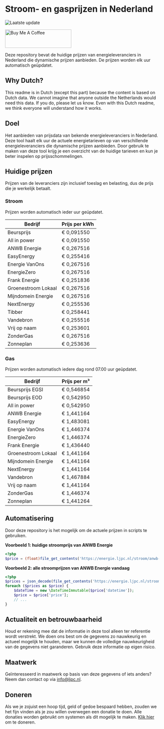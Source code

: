 # Stroom- en gasprijzen in Nederland

![Laatste update](https://img.shields.io/badge/laatste%20update-2025--02--11%2005%3A00%20CET-brightgreen)

<a href="https://www.buymeacoffee.com/Lars-" target="_blank"><img src="https://cdn.buymeacoffee.com/buttons/v2/default-orange.png" alt="Buy Me A Coffee" height="60" style="height: 60px !important;width: 217px !important;" ></a>

Deze repository bevat de huidige prijzen van energieleveranciers in Nederland die dynamische prijzen aanbieden. De prijzen worden elk uur automatisch geüpdatet.

## Why Dutch?

This readme is in Dutch (except this part) because the content is based on Dutch data. We cannot imagine that anyone outside the Netherlands would need this data. If you do, please let us know. Even with this Dutch readme, we think
everyone will understand how it works.

## Doel

Het aanbieden van prijsdata van bekende energieleveranciers in Nederland. Deze tool haalt elk uur de actuele energietarieven op van verschillende energieleveranciers die dynamische prijzen aanbieden. Door gebruik te maken van deze tool
krijg je een overzicht van de huidige tarieven en kun je beter inspelen op prijsschommelingen.

## Huidige prijzen

Prijzen van de leveranciers zijn inclusief toeslag en belasting, dus de prijs die je werkelijk betaalt.

### Stroom

Prijzen worden automatisch ieder uur geüpdatet.

 Bedrijf | Prijs per kWh 
---------|---------------
Beursprijs | € 0,091550
All in power | € 0,091550
ANWB Energie | € 0,267516
EasyEnergy | € 0,255416
Energie VanOns | € 0,267516
EnergieZero | € 0,267516
Frank Energie | € 0,251836
Groenestroom Lokaal | € 0,267516
Mijndomein Energie | € 0,267516
NextEnergy | € 0,255536
Tibber | € 0,258441
Vandebron | € 0,255516
Vrij op naam | € 0,253601
ZonderGas | € 0,267516
Zonneplan | € 0,253636


### Gas

Prijzen worden automatisch iedere dag rond 07.00 uur geüpdatet.

 Bedrijf | Prijs per m³ 
---------|--------------
Beursprijs EGSI | € 0,546854
Beursprijs EOD | € 0,542950
All in power | € 0,542950
ANWB Energie | € 1,441164
EasyEnergy | € 1,483081
Energie VanOns | € 1,446374
EnergieZero | € 1,446374
Frank Energie | € 1,436440
Groenestroom Lokaal | € 1,441164
Mijndomein Energie | € 1,441164
NextEnergy | € 1,441164
Vandebron | € 1,467884
Vrij op naam | € 1,441164
ZonderGas | € 1,446374
Zonneplan | € 1,441264


## Automatisering

Door deze repository is het mogelijk om de actuele prijzen in scripts te gebruiken.

**Voorbeeld 1: huidige stroomprijs van ANWB Energie**

```php
<?php
$price = (float)file_get_contents('https://energie.ljpc.nl/stroom/anwb-energie-nu.txt');

```

**Voorbeeld 2: alle stroomprijzen van ANWB Energie vandaag**

```php
<?php
$prices = json_decode(file_get_contents('https://energie.ljpc.nl/stroom/all-in-power-vandaag.json'),true);
foreach ($prices as $price) {
    $dateTime = new \DateTimeImmutable($price['datetime']);
    $price = $price['price'];
    // ...
}
```

## Actualiteit en betrouwbaarheid

Houd er rekening mee dat de informatie in deze tool alleen ter referentie wordt verstrekt. We doen ons best om de gegevens zo nauwkeurig en actueel mogelijk te houden, maar we kunnen de volledige nauwkeurigheid van de gegevens niet
garanderen. Gebruik deze informatie op eigen risico.

## Maatwerk

Geïnteresseerd in maatwerk op basis van deze gegevens of iets anders? Neem dan contact op
via [info@ljpc.nl](mailto:info@ljpc.nl?subject=Energie%20prijzen).

## Doneren

Als we je zojuist een hoop tijd, geld of gedoe bespaard hebben, zouden we het fijn vinden als je zou willen overwegen een
donatie te doen. Alle donaties worden gebruikt om systemen als dit mogelijk te
maken. [Klik hier](https://www.buymeacoffee.com/Lars-) om te doneren.
